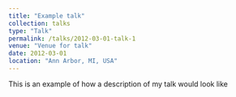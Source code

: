 ```yaml
---
title: "Example talk"
collection: talks
type: "Talk"
permalink: /talks/2012-03-01-talk-1
venue: "Venue for talk"
date: 2012-03-01
location: "Ann Arbor, MI, USA"
---
```


This is an example of how a description of my talk would look like